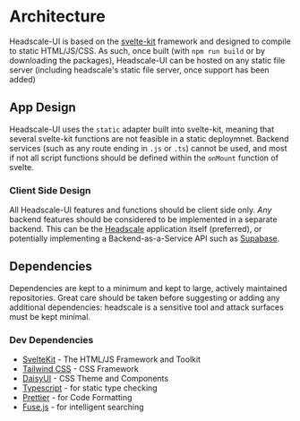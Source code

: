 # Architecture
Headscale-UI is based on the [svelte-kit](https://kit.svelte.dev/) framework and designed to compile to static HTML/JS/CSS. As such, once built (with `npm run build` or by downloading the packages), Headscale-UI can be hosted on any static file server (including headscale's static file server, once support has been added)

## App Design
Headscale-UI uses the `static` adapter built into svelte-kit, meaning that several svelte-kit functions are not feasible in a static deploymnet. Backend services (such as any route ending in `.js` or `.ts`) cannot be used, and most if not all script functions should be defined within the `onMount` function of svelte.

### Client Side Design
All Headscale-UI features and functions should be client side only. *Any* backend features should be considered to be implemented in a separate backend. This can be the [Headscale](https://github.com/juanfont/headscale) application itself (preferred), or potentially implementing a Backend-as-a-Service API such as [Supabase](https://supabase.com/).

## Dependencies
Dependencies are kept to a minimum and kept to large, actively maintained repositories. Great care should be taken before suggesting or adding any additional dependencies: headscale is a sensitive tool and attack surfaces must be kept minimal.

### Dev Dependencies
* [SvelteKit](https://kit.svelte.dev/) - The HTML/JS Framework and Toolkit
* [Tailwind CSS](https://tailwindcss.com/) - CSS Framework
* [DaisyUI](https://daisyui.com/) - CSS Theme and Components
* [Typescript](https://www.typescriptlang.org/) - for static type checking
* [Prettier](https://prettier.io/) - for Code Formatting
* [Fuse.js](https://fusejs.io/) - for intelligent searching
